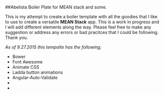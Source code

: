 ##Abelista Boiler Plate for MEAN stack and some.

This is my attempt to create a boiler template with all the goodies that I like to use to create a versatile **MEAN Stack** app. This is a work in progress and I will add different elements along the way. Please feel free to make any suggestion or address any errors or bad pracitces that I could be following. Thank you.

*As of 9.27.2015 this tempalte has the following;*

- Bower
- Font Awesome
- Animate CSS
- Ladda button animations
- Angular-Auto-Validate
-   
- 

  